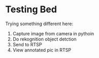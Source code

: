 # Testing Bed

Trying something different here:

1. Capture image from camera in pythoin
2. Do rekognition object detction
3. Send to RTSP 
4. View annotated pic in RTSP

